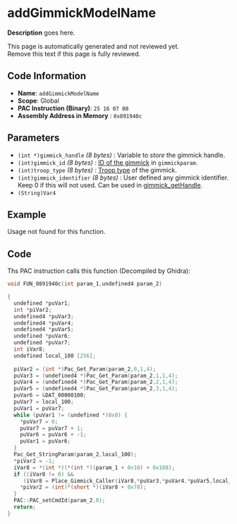 # addGimmickModelName

**Description** goes here.

This page is automatically generated and not reviewed yet.<br>Remove this text if this page is fully reviewed.

## Code Information

- **Name**: `addGimmickModelName`
- **Scope**: Global
- **PAC Instruction (Binary)**: `25 16 07 00`
- **Assembly Address in Memory** : `0x891940c`

## Parameters

- `(int *)gimmick_handle` *(8 bytes)* : Variable to *store* the gimmick handle.
- `(int)gimmick_id` *(8 bytes)* : [ID of the gimmick](./guide/reference-table.md#gimmickparam-ids) in `gimmickparam`.
- `(int)troop_type` *(8 bytes)* : [Troop type](./guide/reference-table.md#troop-types) of the gimmick.
- `(int)gimmick_identifier` *(8 bytes)* : User defined any gimmick identifier. Keep 0 if this will not used. Can be used in [gimmick_getHandle](./gimmick_gethandle.md).
- `(String)Var4`

## Example

Usage not found for this function.

## Code

Ths PAC instruction calls this function (Decompiled by Ghidra):

```c
void FUN_0891940c(int param_1,undefined4 param_2)

{
  undefined *puVar1;
  int *piVar2;
  undefined4 *puVar3;
  undefined4 *puVar4;
  undefined4 *puVar5;
  undefined *puVar6;
  undefined *puVar7;
  int iVar8;
  undefined local_100 [256];
  
  piVar2 = (int *)Pac_Get_Param(param_2,0,1,4);
  puVar3 = (undefined4 *)Pac_Get_Param(param_2,1,1,4);
  puVar4 = (undefined4 *)Pac_Get_Param(param_2,2,1,4);
  puVar5 = (undefined4 *)Pac_Get_Param(param_2,3,1,4);
  puVar6 = &DAT_00000100;
  puVar7 = local_100;
  puVar1 = puVar7;
  while (puVar1 != (undefined *)0x0) {
    *puVar7 = 0;
    puVar7 = puVar7 + 1;
    puVar6 = puVar6 + -1;
    puVar1 = puVar6;
  }
  Pac_Get_StringParam(param_2,local_100);
  *piVar2 = -1;
  iVar8 = *(int *)(*(int *)(param_1 + 0x10) + 0x108);
  if ((iVar8 != 0) &&
     (iVar8 = Place_Gimmick_Caller(iVar8,*puVar3,*puVar4,*puVar5,local_100), iVar8 != 0)) {
    *piVar2 = (int)*(short *)(iVar8 + 0x78);
  }
  PAC::PAC_setCmdId(param_2,0);
  return;
}
```

